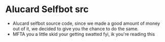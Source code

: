 # Alucard Selfbot src
  + Alucard selfbot source code, since we made a good amount of money out of it, we decided to give you the chance to do the same.
  + MFTA you a little skid your getting swatted fyi, ik you're reading this 
  
